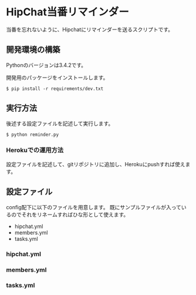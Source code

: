 # HipChat当番リマインダー

当番を忘れないように、Hipchatにリマインダーを送るスクリプトです。

## 開発環境の構築

Pythonのバージョンは3.4.2です。

開発用のパッケージをインストールします。

```
$ pip install -r requirements/dev.txt
```

## 実行方法

後述する設定ファイルを記述して実行します。

```
$ python reminder.py
```

### Herokuでの運用方法

設定ファイルを記述して、gitリポジトリに追加し、Herokuにpushすれば使えます。

## 設定ファイル

config配下に以下のファイルを用意します。
既にサンプルファイルが入っているのでそれをリネームすればひな形として使えます。

* hipchat.yml
* members.yml
* tasks.yml

### hipchat.yml

### members.yml

### tasks.yml
